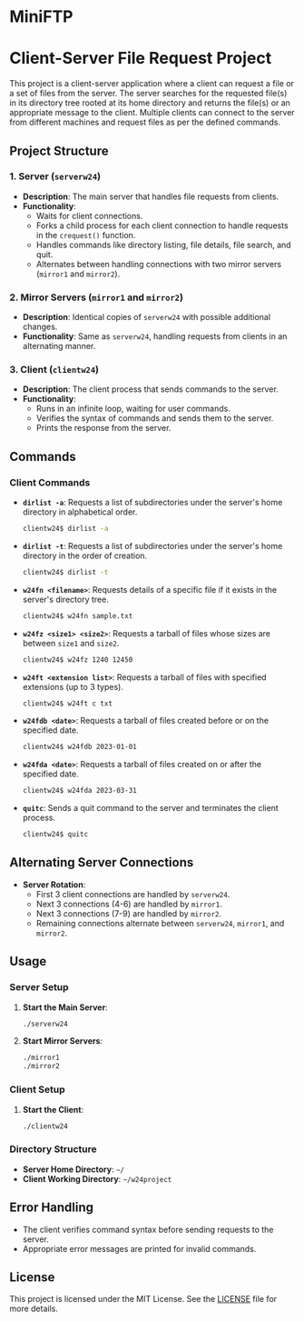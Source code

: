 # MiniFTP

# Client-Server File Request Project

This project is a client-server application where a client can request a file or a set of files from the server. The server searches for the requested file(s) in its directory tree rooted at its home directory and returns the file(s) or an appropriate message to the client. Multiple clients can connect to the server from different machines and request files as per the defined commands.

## Project Structure

### 1. Server (`serverw24`)

- **Description**: The main server that handles file requests from clients.
- **Functionality**:
  - Waits for client connections.
  - Forks a child process for each client connection to handle requests in the `crequest()` function.
  - Handles commands like directory listing, file details, file search, and quit.
  - Alternates between handling connections with two mirror servers (`mirror1` and `mirror2`).

### 2. Mirror Servers (`mirror1` and `mirror2`)

- **Description**: Identical copies of `serverw24` with possible additional changes.
- **Functionality**: Same as `serverw24`, handling requests from clients in an alternating manner.

### 3. Client (`clientw24`)

- **Description**: The client process that sends commands to the server.
- **Functionality**:
  - Runs in an infinite loop, waiting for user commands.
  - Verifies the syntax of commands and sends them to the server.
  - Prints the response from the server.

## Commands

### Client Commands

- **`dirlist -a`**: Requests a list of subdirectories under the server's home directory in alphabetical order.
  ```sh
  clientw24$ dirlist -a
  ```

- **`dirlist -t`**: Requests a list of subdirectories under the server's home directory in the order of creation.
  ```sh
  clientw24$ dirlist -t
  ```

- **`w24fn <filename>`**: Requests details of a specific file if it exists in the server's directory tree.
  ```sh
  clientw24$ w24fn sample.txt
  ```

- **`w24fz <size1> <size2>`**: Requests a tarball of files whose sizes are between `size1` and `size2`.
  ```sh
  clientw24$ w24fz 1240 12450
  ```

- **`w24ft <extension list>`**: Requests a tarball of files with specified extensions (up to 3 types).
  ```sh
  clientw24$ w24ft c txt
  ```

- **`w24fdb <date>`**: Requests a tarball of files created before or on the specified date.
  ```sh
  clientw24$ w24fdb 2023-01-01
  ```

- **`w24fda <date>`**: Requests a tarball of files created on or after the specified date.
  ```sh
  clientw24$ w24fda 2023-03-31
  ```

- **`quitc`**: Sends a quit command to the server and terminates the client process.
  ```sh
  clientw24$ quitc
  ```

## Alternating Server Connections

- **Server Rotation**: 
  - First 3 client connections are handled by `serverw24`.
  - Next 3 connections (4-6) are handled by `mirror1`.
  - Next 3 connections (7-9) are handled by `mirror2`.
  - Remaining connections alternate between `serverw24`, `mirror1`, and `mirror2`.

## Usage

### Server Setup

1. **Start the Main Server**:
    ```sh
    ./serverw24
    ```

2. **Start Mirror Servers**:
    ```sh
    ./mirror1
    ./mirror2
    ```

### Client Setup

1. **Start the Client**:
    ```sh
    ./clientw24
    ```

### Directory Structure

- **Server Home Directory**: `~/`
- **Client Working Directory**: `~/w24project`

## Error Handling

- The client verifies command syntax before sending requests to the server.
- Appropriate error messages are printed for invalid commands.

## License

This project is licensed under the MIT License. See the [LICENSE](LICENSE) file for more details.

